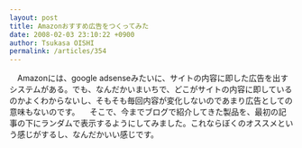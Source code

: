 ```yaml
---
layout: post
title: Amazonおすすめ広告をつくってみた
date: 2008-02-03 23:10:22 +0900
author: Tsukasa OISHI
permalink: /articles/354
---
```


　Amazonには、google adsenseみたいに、サイトの内容に即した広告を出すシステムがある。でも、なんだかいまいちで、どこがサイトの内容に即しているのかよくわからないし、そもそも毎回内容が変化しないのであまり広告としての意味もないのです。
　そこで、今までブログで紹介してきた製品を、最初の記事の下にランダムで表示するようにしてみました。これならぼくのオススメという感じがするし、なんだかいい感じです。

